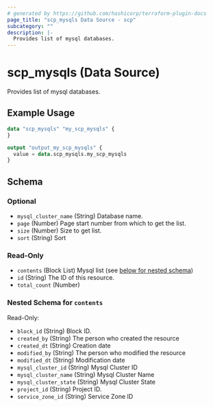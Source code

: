 ```yaml
---
# generated by https://github.com/hashicorp/terraform-plugin-docs
page_title: "scp_mysqls Data Source - scp"
subcategory: ""
description: |-
  Provides list of mysql databases.
---
```


# scp_mysqls (Data Source)

Provides list of mysql databases.

## Example Usage

```terraform
data "scp_mysqls" "my_scp_mysqls" {
}

output "output_my_scp_mysqls" {
  value = data.scp_mysqls.my_scp_mysqls
}
```

<!-- schema generated by tfplugindocs -->
## Schema

### Optional

- `mysql_cluster_name` (String) Database name.
- `page` (Number) Page start number from which to get the list.
- `size` (Number) Size to get list.
- `sort` (String) Sort

### Read-Only

- `contents` (Block List) Mysql list (see [below for nested schema](#nestedblock--contents))
- `id` (String) The ID of this resource.
- `total_count` (Number)

<a id="nestedblock--contents"></a>
### Nested Schema for `contents`

Read-Only:

- `block_id` (String) Block ID.
- `created_by` (String) The person who created the resource
- `created_dt` (String) Creation date
- `modified_by` (String) The person who modified the resource
- `modified_dt` (String) Modification date
- `mysql_cluster_id` (String) Mysql Cluster ID
- `mysql_cluster_name` (String) Mysql Cluster Name
- `mysql_cluster_state` (String) Mysql Cluster State
- `project_id` (String) Project ID.
- `service_zone_id` (String) Service Zone ID


